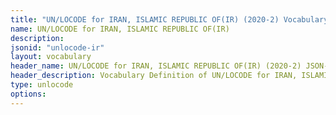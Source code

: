 ```yaml
---
title: "UN/LOCODE for IRAN, ISLAMIC REPUBLIC OF(IR) (2020-2) Vocabulary"
name: UN/LOCODE for IRAN, ISLAMIC REPUBLIC OF(IR) 
description: 
jsonid: "unlocode-ir"
layout: vocabulary
header_name: UN/LOCODE for IRAN, ISLAMIC REPUBLIC OF(IR) (2020-2) JSON-LD Vocabulary
header_description: Vocabulary Definition of UN/LOCODE for IRAN, ISLAMIC REPUBLIC OF(IR) (2020-2) semantics in HTML format. JSON-LD format is available at [unlocode-ir.jsonld](/vocabulary/unlocode-ir.jsonld)
type: unlocode
options:
---
```

